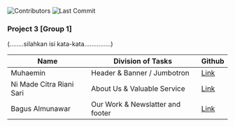 ![Contributors](https://img.shields.io/github/contributors/{mhaemnn}/{https://github.com/mhaemnn/desainaja})
![Last Commit](https://img.shields.io/github/last-commit/{mhaemnn}/{https://github.com/mhaemnn/desainaja})

### Project 3 [Group 1]

(........silahkan isi kata-kata...............)

| Name                     | Division of Tasks                | Github                               |
| ------------------------ | -------------------------------- | ------------------------------------ |
| Muhaemin                 | Header & Banner / Jumbotron      | [Link](https://github.com/mhaemnn)   |
| Ni Made Citra Riani Sari | About Us & Valuable Service      | [Link](https://github.com/kinchanie) |
| Bagus Almunawar          | Our Work & Newslatter and footer | [Link](https://github.com/bagusaro)  |

